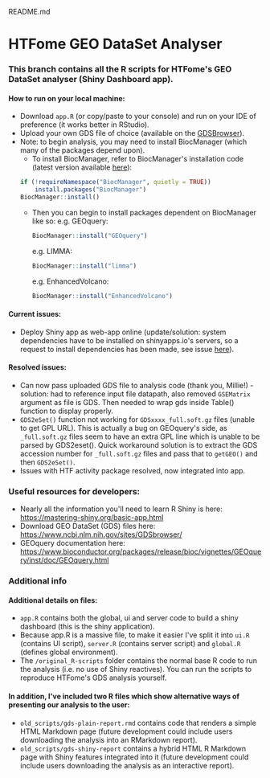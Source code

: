 README.md
# HTFome GEO DataSet Analyser

### This branch contains all the R scripts for HTFome's GEO DataSet analyser (Shiny Dashboard app).

#### How to run on your local machine:
- Download `app.R` (or copy/paste to your console) and run on your IDE of preference (it works better in RStudio).
- Upload your own GDS file of choice (available on the 
  [GDSBrowser](https://www.ncbi.nlm.nih.gov/sites/GDSbrowser/)).
- Note: to begin analysis, you may need to install BiocManager (which many of the
  packages depend upon).
    - To install BiocManager, refer to BiocManager's installation code (latest version 
      available [here](https://www.bioconductor.org/install/)):
    ```r
  if (!requireNamespace("BiocManager", quietly = TRUE))
        install.packages("BiocManager")
  BiocManager::install()
    ```
  - Then you can begin to install packages dependent on BiocManager like so: e.g. GEOquery:
    ```r
    BiocManager::install("GEOquery")
    ```
    e.g. LIMMA:
    ```r
    BiocManager::install("limma")
    ```
    e.g. EnhancedVolcano:
    ```r
    BiocManager::install("EnhancedVolcano")
    ```

#### Current issues:
- Deploy Shiny app as web-app online (update/solution: system dependencies have to be 
  installed on shinyapps.io's servers, so a request to install dependencies has been made, 
  see issue [here](https://github.com/rstudio/shinyapps-package-dependencies/issues/276)).

#### Resolved issues:
- Can now pass uploaded GDS file to analysis code (thank you, Millie!) - solution: had 
  to reference input file datapath, also removed `GSEMatrix` argument as file is GDS. 
  Then needed to wrap gds inside Table() function to display properly.
- `GDS2eSet()` function not working for `GDSxxxx_full.soft.gz` files (unable to get GPL URL). 
  This is actually a bug on GEOquery's side, as `_full.soft.gz` files seem to have an 
  extra GPL line which is unable to be parsed by GDS2eset(). Quick workaround solution 
  is to extract the GDS accession number for `_full.soft.gz` files and pass that
  to `getGEO()` and then `GDS2eSet()`.
- Issues with HTF activity package resolved, now integrated into app.
    
### Useful resources for developers:
- Nearly all the information you'll need to learn R Shiny is here: https://mastering-shiny.org/basic-app.html
- Download GEO DataSet (GDS) files here: https://www.ncbi.nlm.nih.gov/sites/GDSbrowser/
- GEOquery documentation here: https://www.bioconductor.org/packages/release/bioc/vignettes/GEOquery/inst/doc/GEOquery.html

### Additional info

#### Additional details on files:
- `app.R` contains both the global, ui and server code to build a shiny dashboard (this is the shiny application).
- Because app.R is a massive file, to make it easier I've split it into `ui.R` (contains UI script), `server.R` (contains server script) and `global.R` (defines global environment).
- The `/original_R-scripts` folder contains the normal base R code to run the analysis (i.e. no use of Shiny reactives). You can run the scripts to reproduce HTFome's GDS analysis yourself.

#### In addition, I've included two R files which show alternative ways of presenting our analysis to the user:
- `old_scripts/gds-plain-report.rmd` contains code that renders a simple HTML Markdown page (future development could include users downloading the analysis into an RMarkdown report).
- `old_scripts/gds-shiny-report` contains a hybrid HTML R Markdown page with Shiny features integrated into it (future development could include users downloading the analysis as an interactive report).
